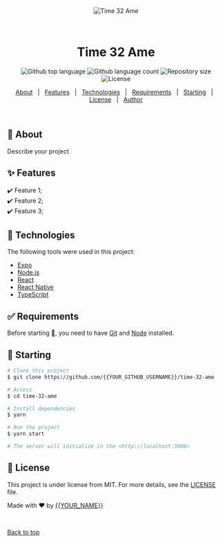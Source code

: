 <div align="center" id="top"> 
  <img src="./.github/app.gif" alt="Time 32 Ame" />

  &#xa0;

  <!-- <a href="https://time32ame.netlify.app">Demo</a> -->
</div>

<h1 align="center">Time 32 Ame</h1>

<p align="center">
  <img alt="Github top language" src="https://img.shields.io/github/languages/top/{{YOUR_GITHUB_USERNAME}}/time-32-ame?color=56BEB8">

  <img alt="Github language count" src="https://img.shields.io/github/languages/count/{{YOUR_GITHUB_USERNAME}}/time-32-ame?color=56BEB8">

  <img alt="Repository size" src="https://img.shields.io/github/repo-size/{{YOUR_GITHUB_USERNAME}}/time-32-ame?color=56BEB8">

  <img alt="License" src="https://img.shields.io/github/license/{{YOUR_GITHUB_USERNAME}}/time-32-ame?color=56BEB8">

  <!-- <img alt="Github issues" src="https://img.shields.io/github/issues/{{YOUR_GITHUB_USERNAME}}/time-32-ame?color=56BEB8" /> -->

  <!-- <img alt="Github forks" src="https://img.shields.io/github/forks/{{YOUR_GITHUB_USERNAME}}/time-32-ame?color=56BEB8" /> -->

  <!-- <img alt="Github stars" src="https://img.shields.io/github/stars/{{YOUR_GITHUB_USERNAME}}/time-32-ame?color=56BEB8" /> -->
</p>

<!-- Status -->

<!-- <h4 align="center"> 
	🚧  Time 32 Ame 🚀 Under construction...  🚧
</h4> 

<hr> -->

<p align="center">
  <a href="#dart-about">About</a> &#xa0; | &#xa0; 
  <a href="#sparkles-features">Features</a> &#xa0; | &#xa0;
  <a href="#rocket-technologies">Technologies</a> &#xa0; | &#xa0;
  <a href="#white_check_mark-requirements">Requirements</a> &#xa0; | &#xa0;
  <a href="#checkered_flag-starting">Starting</a> &#xa0; | &#xa0;
  <a href="#memo-license">License</a> &#xa0; | &#xa0;
  <a href="https://github.com/{{YOUR_GITHUB_USERNAME}}" target="_blank">Author</a>
</p>

<br>

## :dart: About ##

Describe your project

## :sparkles: Features ##

:heavy_check_mark: Feature 1;\
:heavy_check_mark: Feature 2;\
:heavy_check_mark: Feature 3;

## :rocket: Technologies ##

The following tools were used in this project:

- [Expo](https://expo.io/)
- [Node.js](https://nodejs.org/en/)
- [React](https://pt-br.reactjs.org/)
- [React Native](https://reactnative.dev/)
- [TypeScript](https://www.typescriptlang.org/)

## :white_check_mark: Requirements ##

Before starting :checkered_flag:, you need to have [Git](https://git-scm.com) and [Node](https://nodejs.org/en/) installed.

## :checkered_flag: Starting ##

```bash
# Clone this project
$ git clone https://github.com/{{YOUR_GITHUB_USERNAME}}/time-32-ame

# Access
$ cd time-32-ame

# Install dependencies
$ yarn

# Run the project
$ yarn start

# The server will initialize in the <http://localhost:3000>
```

## :memo: License ##

This project is under license from MIT. For more details, see the [LICENSE](LICENSE.md) file.


Made with :heart: by <a href="https://github.com/{{YOUR_GITHUB_USERNAME}}" target="_blank">{{YOUR_NAME}}</a>

&#xa0;

<a href="#top">Back to top</a>
